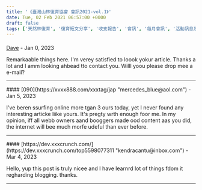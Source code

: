 ```yaml
---
title: '《臺灣山林復育協會 會訊2021-vol.1》'
date: Tue, 02 Feb 2021 06:57:00 +0000
draft: false
tags: ['天然林復育', '復育短文分享', '收支報告', '會訊', '每月會訊', '活動訊息及短文', '種樹', '臺灣山林復育協會']
---
```



#### 
[Dave](https://xvxx888.com/xxxtag/jap "jamischoenberg@gmail.com") - <time datetime="2023-01-01 08:23:32">Jan 0, 2023</time>

Remarkaable things here. I'm verey satisfied to loook yokur article. Thanks a lot and I amm looking ahbead tto contact you. Willl yoou please drop mee a e-mail?
<hr />
#### 
[090](https://xvxx888.com/xxxtag/jap "mercedes_blue@aol.com") - <time datetime="2023-01-06 10:10:36">Jan 5, 2023</time>

I've beren ssurfing online more tgan 3 ours today, yet I never found any interesting articke liike yours. It's pregty wrth enough foor me. In my opinion, iff all webb owners aand booggers made ood content aas you did, the internet will bee much morfe udeful than ever before.
<hr />
#### 
[https://dev.xxxcrunch.com/](https://dev.xxxcrunch.com/top5598077311 "kendracantu@inbox.com") - <time datetime="2023-03-02 18:52:58">Mar 4, 2023</time>

Hello, yup this post is truly nicee and I have learnrd lot of things fdom it regharding blogging. thanks.
<hr />
